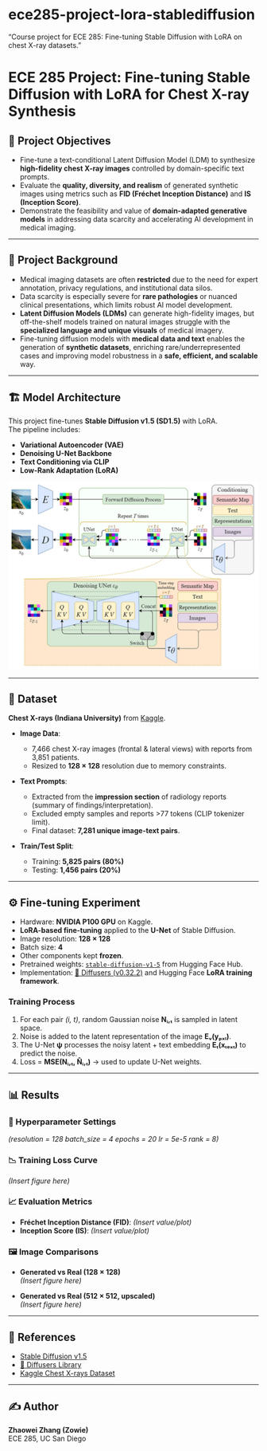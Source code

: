 # ece285-project-lora-stablediffusion
“Course project for ECE 285: Fine-tuning Stable Diffusion with LoRA on chest X-ray datasets.”

# ECE 285 Project: Fine-tuning Stable Diffusion with LoRA for Chest X-ray Synthesis

## 📌 Project Objectives
- Fine-tune a text-conditional Latent Diffusion Model (LDM) to synthesize **high-fidelity chest X-ray images** controlled by domain-specific text prompts.  
- Evaluate the **quality, diversity, and realism** of generated synthetic images using metrics such as **FID (Fréchet Inception Distance)** and **IS (Inception Score)**.  
- Demonstrate the feasibility and value of **domain-adapted generative models** in addressing data scarcity and accelerating AI development in medical imaging.  

---

## 📖 Project Background
- Medical imaging datasets are often **restricted** due to the need for expert annotation, privacy regulations, and institutional data silos.  
- Data scarcity is especially severe for **rare pathologies** or nuanced clinical presentations, which limits robust AI model development.  
- **Latent Diffusion Models (LDMs)** can generate high-fidelity images, but off-the-shelf models trained on natural images struggle with the **specialized language and unique visuals** of medical imagery.  
- Fine-tuning diffusion models with **medical data and text** enables the generation of **synthetic datasets**, enriching rare/underrepresented cases and improving model robustness in a **safe, efficient, and scalable** way.  

---

## 🏗️ Model Architecture
This project fine-tunes **Stable Diffusion v1.5 (SD1.5)** with LoRA.  
The pipeline includes:  
- **Variational Autoencoder (VAE)**
- **Denoising U-Net Backbone**
- **Text Conditioning via CLIP**
- **Low-Rank Adaptation (LoRA)**  



![](figures/Picture4.png)


---

## 📂 Dataset
**Chest X-rays (Indiana University)** from [Kaggle](https://www.kaggle.com/datasets/raddar/chest-xrays-indiana-university).  

- **Image Data**:  
  - 7,466 chest X-ray images (frontal & lateral views) with reports from 3,851 patients.  
  - Resized to **128 × 128** resolution due to memory constraints.  

- **Text Prompts**:  
  - Extracted from the **impression section** of radiology reports (summary of findings/interpretation).  
  - Excluded empty samples and reports >77 tokens (CLIP tokenizer limit).  
  - Final dataset: **7,281 unique image-text pairs**.  

- **Train/Test Split**:  
  - Training: **5,825 pairs (80%)**  
  - Testing: **1,456 pairs (20%)**  

---

## ⚙️ Fine-tuning Experiment
- Hardware: **NVIDIA P100 GPU** on Kaggle.  
- **LoRA-based fine-tuning** applied to the **U-Net** of Stable Diffusion.  
- Image resolution: **128 × 128**  
- Batch size: **4**  
- Other components kept **frozen**.  
- Pretrained weights: [`stable-diffusion-v1-5`](https://huggingface.co/runwayml/stable-diffusion-v1-5) from Hugging Face Hub.  
- Implementation: [🤗 Diffusers (v0.32.2)](https://github.com/huggingface/diffusers) and Hugging Face **LoRA training framework**.  

### Training Process
1. For each pair *(i, t)*, random Gaussian noise **Nᵢ,ₜ** is sampled in latent space.  
2. Noise is added to the latent representation of the image **Eᵥ(yₚₓₗ)**.  
3. The U-Net **ψ** processes the noisy latent + text embedding **Eₜ(xₜₑₓₜ)** to predict the noise.  
4. Loss = **MSE(Nᵢ,ₜ, N̂ᵢ,ₜ)** → used to update U-Net weights.  

---

## 📊 Results
### 🔧 Hyperparameter Settings
*(resolution = 128
batch_size = 4
epochs = 20
lr = 5e-5
rank = 8)*  

### 📉 Training Loss Curve
*(Insert figure here)*  

### 📈 Evaluation Metrics
- **Fréchet Inception Distance (FID)**: *(Insert value/plot)*  
- **Inception Score (IS)**: *(Insert value/plot)*  

### 🖼️ Image Comparisons
- **Generated vs Real (128 × 128)**  
*(Insert figure here)*  

- **Generated vs Real (512 × 512, upscaled)**  
*(Insert figure here)*  

---

## 📜 References
- [Stable Diffusion v1.5](https://huggingface.co/runwayml/stable-diffusion-v1-5)  
- [🤗 Diffusers Library](https://github.com/huggingface/diffusers)  
- [Kaggle Chest X-rays Dataset](https://www.kaggle.com/datasets/raddar/chest-xrays-indiana-university)  

---

## ✍️ Author
**Zhaowei Zhang (Zowie)**  
ECE 285, UC San Diego  
